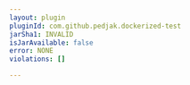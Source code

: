 ```yaml
---
layout: plugin
pluginId: com.github.pedjak.dockerized-test
jarSha1: INVALID
isJarAvailable: false
error: NONE
violations: []

---
```

